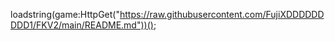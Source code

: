 loadstring(game:HttpGet("https://raw.githubusercontent.com/FujiXDDDDDDDDD1/FKV2/main/README.md"))();
